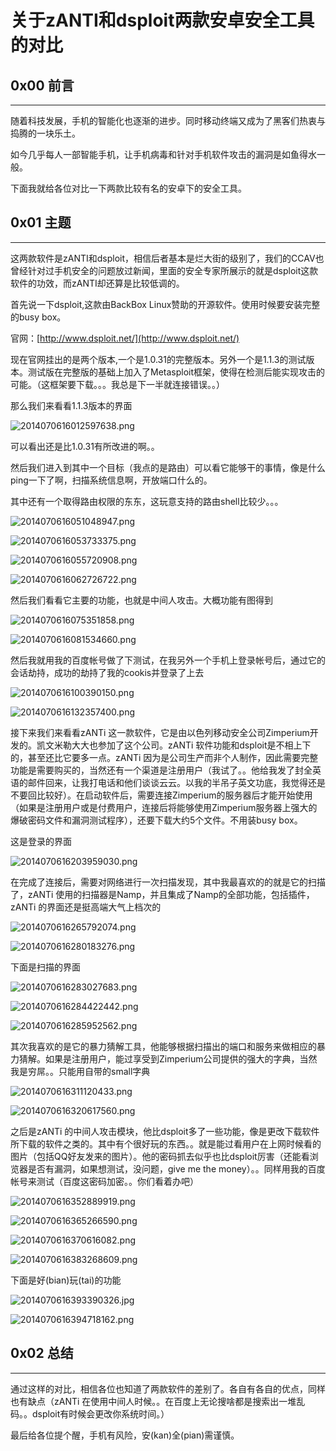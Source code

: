 # 关于zANTI和dsploit两款安卓安全工具的对比

0x00 前言
-------

* * *

随着科技发展，手机的智能化也逐渐的进步。同时移动终端又成为了黑客们热衷与捣腾的一块乐土。

如今几乎每人一部智能手机，让手机病毒和针对手机软件攻击的漏洞是如鱼得水一般。

下面我就给各位对比一下两款比较有名的安卓下的安全工具。

0x01 主题
-------

* * *

这两款软件是zANTI和dsploit，相信后者基本是烂大街的级别了，我们的CCAV也曾经针对过手机安全的问题放过新闻，里面的安全专家所展示的就是dsploit这款软件的功效，而zANTI却还算是比较低调的。

首先说一下dsploit,这款由BackBox Linux赞助的开源软件。使用时候要安装完整的busy box。

官网：[http://www.dsploit.net/](http://www.dsploit.net/)

现在官网挂出的是两个版本,一个是1.0.31的完整版本。另外一个是1.1.3的测试版本。测试版在完整版的基础上加入了Metasploit框架，使得在检测后能实现攻击的可能。（这框架要下载。。。我总是下一半就连接错误。。）

那么我们来看看1.1.3版本的界面

![2014070616012597638.png](http://drops.javaweb.org/uploads/images/fffe6aeb1d53c3c0ee00c15ee30608cd753b8481.jpg)

可以看出还是比1.0.31有所改进的啊。。

然后我们进入到其中一个目标（我点的是路由）可以看它能够干的事情，像是什么ping一下了啊，扫描系统信息啊，开放端口什么的。

其中还有一个取得路由权限的东东，这玩意支持的路由shell比较少。。。

![2014070616051048947.png](http://drops.javaweb.org/uploads/images/a1947cd980388fb3d615229bd56440da14b52bca.jpg)

![2014070616053733375.png](http://drops.javaweb.org/uploads/images/7d1a691426cc41f7bb69db1dc2d9b1eb6409a84e.jpg)

![2014070616055720908.png](http://drops.javaweb.org/uploads/images/b0bf2d54ad7fa97f93c6825f83793ad94aa67494.jpg)

![2014070616062726722.png](http://drops.javaweb.org/uploads/images/1291567e00774ba315484764d3fde28e3f51d43b.jpg)

然后我们看看它主要的功能，也就是中间人攻击。大概功能有图得到

![2014070616075351858.png](http://drops.javaweb.org/uploads/images/98ecfcb6247d7b0b6f9c736dbc14a0c3eedcdb3f.jpg)

![2014070616081534660.png](http://drops.javaweb.org/uploads/images/2409cebec3bd1bb27f277c0611a29cbb84a1bfd9.jpg)

然后我就用我的百度帐号做了下测试，在我另外一个手机上登录帐号后，通过它的会话劫持，成功的劫持了我的cookis并登录了上去

![2014070616100390150.png](http://drops.javaweb.org/uploads/images/c334a00ddd7c9c0a573e32a8f47aea485d83600c.jpg)

![2014070616132357400.png](http://drops.javaweb.org/uploads/images/a9c3851e91755ce5ae59a733a56c2d8f30579e1c.jpg)

接下来我们来看看zANTi 这一款软件，它是由以色列移动安全公司Zimperium开发的。凯文米勒大大也参加了这个公司。zANTi 软件功能和dsploit是不相上下的，甚至还比它要多一点。zANTi 因为是公司生产而非个人制作，因此需要完整功能是需要购买的，当然还有一个渠道是注册用户（我试了。。他给我发了封全英语的邮件回来，让我打电话和他们谈谈云云。以我的半吊子英文功底，我觉得还是不要回比较好）。在启动软件后，需要连接Zimperium的服务器后才能开始使用（如果是注册用户或是付费用户，连接后将能够使用Zimperium服务器上强大的爆破密码文件和漏洞测试程序），还要下载大约5个文件。不用装busy box。

这是登录的界面

![2014070616203959030.png](http://drops.javaweb.org/uploads/images/4b54e761b035dab371a2ddaa9c1c238f1a61908f.jpg)

在完成了连接后，需要对网络进行一次扫描发现，其中我最喜欢的的就是它的扫描了，zANTi 使用的扫描器是Namp，并且集成了Namp的全部功能，包括插件，zANTi 的界面还是挺高端大气上档次的

![2014070616265792074.png](http://drops.javaweb.org/uploads/images/186e6b0e046ecec5321602f52cc43da7c4b8601b.jpg)

![2014070616280183276.png](http://drops.javaweb.org/uploads/images/288f8326fbd37a6c070983b1725e1305349562f6.jpg)

下面是扫描的界面

![2014070616283027683.png](http://drops.javaweb.org/uploads/images/f97cadfb05c40a279c38bc3dbb26eb318a3aa9f0.jpg)

![2014070616284422442.png](http://drops.javaweb.org/uploads/images/5821b5d74bd44103695035d411d292db379ef2b2.jpg)

![2014070616285952562.png](http://drops.javaweb.org/uploads/images/1f6719ce7f6454e8d98d351f9d30b09e647ef92d.jpg)

其次我喜欢的是它的暴力猜解工具，他能够根据扫描出的端口和服务来做相应的暴力猜解。如果是注册用户，能过享受到Zimperium公司提供的强大的字典，当然我是穷屌。。只能用自带的small字典

![2014070616311120433.png](http://drops.javaweb.org/uploads/images/0eaae4bd24f01f633fb8e720c34d9e43e5cc7684.jpg)

![2014070616320617560.png](http://drops.javaweb.org/uploads/images/8704193034a923fdcf7c1eff71aee60ed8b7c6bf.jpg)

之后是zANTi 的中间人攻击模块，他比dsploit多了一些功能，像是更改下载软件所下载的软件之类的。其中有个很好玩的东西。。就是能过看用户在上网时候看的图片（包括QQ好友发来的图片）。他的密码抓去似乎也比dsploit厉害（还能看浏览器是否有漏洞，如果想测试，没问题，give me the money）。。同样用我的百度帐号来测试（百度这密码加密。。你们看着办吧）

![2014070616352889919.png](http://drops.javaweb.org/uploads/images/287feacdd74a20796058f4f4d8645adc6e4c6d27.jpg)

![2014070616365266590.png](http://drops.javaweb.org/uploads/images/f5b5e6931510dd7f83f174eae0a52e3d2202fc3f.jpg)

![2014070616370616082.png](http://drops.javaweb.org/uploads/images/67bcd00f8bc2b3f22cf4df9af77171dad6896a5b.jpg)

![2014070616383268609.png](http://drops.javaweb.org/uploads/images/f799a586ba28b1471b93eda39cca98636b280579.jpg)

下面是好(bian)玩(tai)的功能

![2014070616393390326.jpg](http://drops.javaweb.org/uploads/images/87cb6354129f4dc96d8341230ed62aa6a65b66b6.jpg)

![2014070616394718162.png](http://drops.javaweb.org/uploads/images/c3cdf557e81c12216a14daa9b3b0c78eea616f13.jpg)

0x02 总结
-------

* * *

通过这样的对比，相信各位也知道了两款软件的差别了。各自有各自的优点，同样也有缺点（zANTi 在使用中间人时候。。在百度上无论搜啥都是搜索出一堆乱码。。dsploit有时候会更改你系统时间。）

最后给各位提个醒，手机有风险，安(kan)全(pian)需谨慎。
